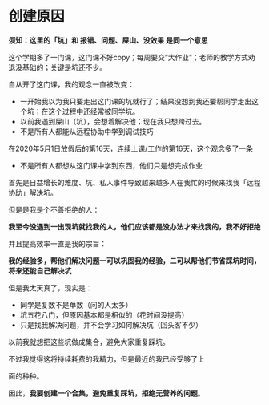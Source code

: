 # 创建原因

**须知：这里的「坑」和 报错、问题、屎山、没效果 是同一个意思**



这个学期多了一门课，这门课不好copy；每周要交“大作业”；老师的教学方式劝退没基础的；关键是坑还不少。

自从开了这门课，我的观念一直被改变：

- 一开始我以为我只要走出这门课的坑就行了；结果没想到我还要帮同学走出这个坑；在这个过程中还经常被同学坑。
- 以前我遇到屎山（坑），会想着解决他；现在我只想跨过去。
- 不是所有人都能从远程协助中学到调试技巧

在2020年5月1日放假后的第16天，连续上课/工作的第16天，这个观念多了一条

- 不是所有人都想从这门课中学到东西，他们只是想完成作业



首先是日益增长的难度、坑、私人事件导致越来越多人在我忙的时候来找我「远程协助」解决坑。

但是是我是个不善拒绝的人：

**我至今没遇到一出现坑就找我的人，他们应该都是没办法才来找我的，我不好拒绝**

并且提高效率一直是我的宗旨：

**我的经验多，帮他们解决问题一可以巩固我的经验，二可以帮他们节省踩坑时间，将来还能自己解决坑**

但是我太天真了，现实是：

- 同学是复数不是单数（问的人太多）
- 坑五花八门，但原因基本都是相似的（花时间没提高）
- 只是找我解决问题，并不会学习如何解决坑（回头客不少）



以前我就想把这些坑做成集合，避免大家重复踩坑。

不过我觉得这将持续耗费的我精力，但是最近的我已经受够了上

面的种种。



因此，**我要创建一个合集，避免重复踩坑，拒绝无营养的问题**。





